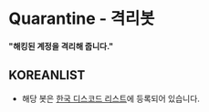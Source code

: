 # Quarantine - 격리봇
#### "해킹된 계정을 격리해 줍니다."

## KOREANLIST
- 해당 봇은 [한국 디스코드 리스트](https://koreanbots.dev/bots/926856449680900106)에 등록되어 있습니다.
